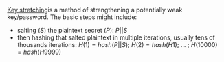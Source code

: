 [Key stretching](https://en.wikipedia.org/wiki/Key_stretching)is a method of strengthening a potentially weak key/password. The basic steps might include:
- salting ($S$) the plaintext secret ($P$): $P||S$
- then hashing that salted plaintext in multiple iterations, usually tens of thousands iterations: $H(1) = hash(P||S);\ H(2) = hash(H1);\ ...\ ;\ H(10000) = hash(H9999)$